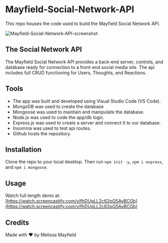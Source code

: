 # Mayfield-Social-Network-API

This repo houses the code used to build the Mayfield Social Network API.

![Mayfield-Social-Network-API-screenshot](./assets/images/mayfield-tech-blog-screenshot.png)

## The Social Network API

The Mayfield Social Network API provides a back-end server, controls, and database ready for connection to a front-end social media site. The api includes full CRUD functioning for Users, Thoughts, and Reactions.

## Tools

* The app was built and developed using Visual Studio Code (VS Code). 
* MongoDB was used to create the database
* Mongoose was used to maintain and manipulate the database. 
* Node.js was used to code the app/db logic.
* Express.js was used to create a server and connect it to our database.
* Insomnia was used to test api routes.
* Github hosts the repository.

## Installation

Clone the repo to your local desktop. Then run `npm init -y`, `npm i express`, and `npm i mongoose`.

## Usage
Watch full length demo at: [https://watch.screencastify.com/v/fhDUgLL2c62pQ5AyBCGb](https://watch.screencastify.com/v/fhDUgLL2c62pQ5AyBCGb)

## Credits

Made with ❤️ by Melissa Mayfield
